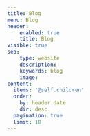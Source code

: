 ```yaml
---
title: Blog
menu: Blog
header:
    enabled: true
    title: Blog
visible: true
seo:
    type: website
    description:
    keywords: blog
    image:
content:
  items: '@self.children'
  order:
    by: header.date
    dir: desc
  pagination: true
  limit: 10
---
```

